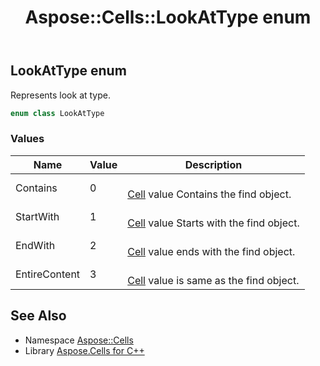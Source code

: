 ﻿---
title: Aspose::Cells::LookAtType enum
linktitle: LookAtType
second_title: Aspose.Cells for C++ API Reference
description: 'Aspose::Cells::LookAtType enum. Represents look at type in C++.'
type: docs
weight: 22400
url: /cpp/aspose.cells/lookattype/
---
## LookAtType enum


Represents look at type.

```cpp
enum class LookAtType
```

### Values

| Name | Value | Description |
| --- | --- | --- |
| Contains | 0 | <br>[Cell](../cell/) value Contains the find object. |
| StartWith | 1 | <br>[Cell](../cell/) value Starts with the find object. |
| EndWith | 2 | <br>[Cell](../cell/) value ends with the find object. |
| EntireContent | 3 | <br>[Cell](../cell/) value is same as the find object. |

## See Also

* Namespace [Aspose::Cells](../)
* Library [Aspose.Cells for C++](../../)
